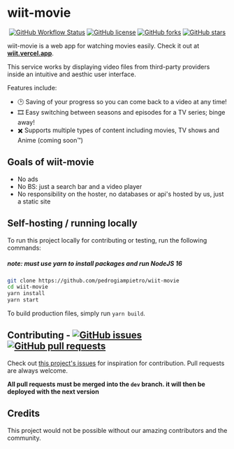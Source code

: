 <h1>wiit-movie</h1>

<p align="center">
<a href="https://github.com/pedrogiampietro/wiit-movie/actions"><img alt="GitHub Workflow Status" src="https://img.shields.io/github/workflow/status/pedrogiampietro/wiit-movie/Build%20&%20deploy?style=flat-square"></a>
<a href="https://github.com/pedrogiampietro/wiit-movie/blob/master/LICENSE.md"><img alt="GitHub license" src="https://img.shields.io/github/license/pedrogiampietro/wiit-movie?style=flat-square"></a>
<a href="https://github.com/pedrogiampietro/wiit-movie/network"><img alt="GitHub forks" src="https://img.shields.io/github/forks/JamesHawkinss/movie-web?style=flat-square"></a>
<a href="https://github.com/pedrogiampietro/wiit-movie/stargazers"><img alt="GitHub stars" src="https://img.shields.io/github/stars/JamesHawkinss/movie-web?style=flat-square"></a><br/>
</p>


wiit-movie is a web app for watching movies easily. Check it out at **[wiit.vercel.app](wiit.vercel.app)**.

This service works by displaying video files from third-party providers inside an intuitive and aesthic user interface.

Features include:

- 🕑 Saving of your progress so you can come back to a video at any time!
- 🎞️ Easy switching between seasons and episodes for a TV series; binge away!
- ✖️ Supports multiple types of content including movies, TV shows and Anime (coming soon™️)

## Goals of wiit-movie

- No ads
- No BS: just a search bar and a video player
- No responsibility on the hoster, no databases or api's hosted by us, just a static site

## Self-hosting / running locally

To run this project locally for contributing or testing, run the following commands:
<h5><b>note: must use yarn to install packages and run NodeJS 16</b></h5>

```bash
git clone https://github.com/pedrogiampietro/wiit-movie
cd wiit-movie
yarn install
yarn start
```

To build production files, simply run `yarn build`.


<h2>Contributing - <a href="https://github.com/pedrogiampietro/wiit-movie/issues"><img alt="GitHub issues" src="https://img.shields.io/github/issues/pedrogiampietro/wiit-movie?style=flat-square"></a>
<a href="https://github.com/pedrogiampietro/wiit-movie/pulls"><img alt="GitHub pull requests" src="https://img.shields.io/github/issues-pr/pedrogiampeitro/wiit-movie?style=flat-square"></a></h2>

Check out [this project's issues](https://github.com/pedrogiampietro/wiit-movie/issues) for inspiration for contribution. Pull requests are always welcome.

**All pull requests must be merged into the `dev` branch. it will then be deployed with the next version**

## Credits

This project would not be possible without our amazing contributors and the community.
